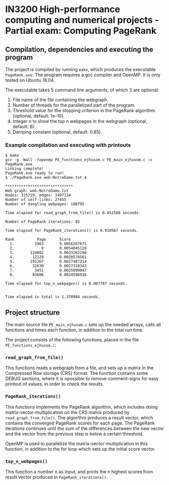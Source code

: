 # IN3200 High-performance computing and numerical projects - Partial exam: Computing PageRank

## Compilation, dependencies and executing the program

The project is compiled by running `make`, which produces the executable `PageRank.exe`. The program requires a gcc compiler and OpenMP. It is only tested on Ubuntu 18.04.

The executable takes 5 command line arguments, of which 3 are optional:
1. File name of the file containing the webgraph.
2. Number of threads for the parallelized part of the program.
3. Threshold value for the stopping criterion in the PageRank algorithm (optional, default: 1e-10).
4. Integer n to show the top n webpages in the webgraph (optional, default: 8).
5. Damping constant (optional, default: 0.85).

### Example compilation and executing with printouts

~~~
$ make
gcc -g -Wall -fopenmp PE_functions_ejhusom.c PE_main_ejhusom.c -o PageRank.exe
Linking complete!
PageRank.exe ready to run!
$ ./PageRank.exe web-NotreDame.txt 4

******************************
Web graph: web-NotreDame.txt
Nodes: 325729, edges: 1497134
Number of self-links: 27455
Number of dangling webpages: 188795

Time elapsed for read_graph_from_file() is 0.452580 seconds.

Number of PageRank iterations: 85

Time elapsed for PageRank_iterations() is 0.910567 seconds.

Rank          Page      Score
  1.         1963       0.0056267675
  2.            0       0.0054045120
  3.       124802       0.0033262290
  4.        12129       0.0028570561
  5.       191267       0.0027487314
  6.        32830       0.0027318342
  7.         3451       0.0025899847
  8.        83606       0.0024596916

Time elapsed for top_n_webpages() is 0.007787 seconds.


Time elapsed in total is 1.370984 seconds.
~~~

## Project structure

The main source file `PE_main_ejhusom.c` sets up the needed arrays, calls all functions and times each function, in addition to the total run time.

The project consists of the following functions, placed in the file `PE_functions_ejhusom.c`:

### `read_graph_from_file()`

This functions reads a webgraph from a file, and sets up a matrix in the Compressed Row storage (CRS) format. The function contains some DEBUG sections, where it is opossible to remove comment-signs for easy printout of values, in order to check the results.

### `PageRank_iterations()`

This functions implements the PageRank algorithm, which includes doing matrix-vector-multiplication on the CRS matrix produced by `read_graph_from_file()`. The algorithm produces a result vector, which contains the converged PageRank scores for each page. The PageRank iterations continues until the sum of the differences between the new vector and the vector from the previous step is below a certain threshold.

OpenMP is used to parallelize the matrix-vector-multiplication in this function, in addition to the for loop which sets up the initial score vector.

### `top_n_webpages()`

This function a number n as input, and prints the n highest scores from result vector produced in `PageRank_iterations()`.
